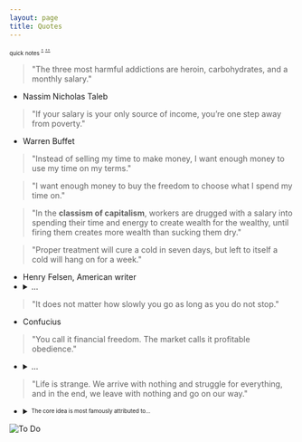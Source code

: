 ```yaml
---
layout: page
title: Quotes
---
```


<sup><sub>
  quick notes
  <sup><sup><a href="{{site.baseurl}}{% link pages/dots-mapping.md %}#quick-notes">+</a></sup></sup>
  <sup><sup><a href="{{site.baseurl}}{% link pages/quick-notes.md %}">++</a></sup></sup>
</sub></sup>

> "The three most harmful addictions are heroin, carbohydrates, and a monthly salary."
  - Nassim Nicholas Taleb

> "If your salary is your only source of income, you’re one step away from poverty."
  - Warren Buffet

> "Instead of selling my time to make money, I want enough money to use my time on my terms."

> "I want enough money to buy the freedom to choose what I spend my time on."

> "In the __classism of capitalism__, workers are drugged with a salary into spending their time and energy to create wealth for the wealthy, until firing them creates more wealth than sucking them dry."

> "Proper treatment will cure a cold in seven days, but left to itself a cold will hang on for a week."
  - Henry Felsen, American writer
  - <details><summary>...</summary>
      "Quote about the inevitable and the illusion of control."
      <a href="#2025a08m19d-20250819093820">§</a> <a id="2025a08m19d-20250819093820"></a>
      <sup><a href="{{site.baseurl}}{% link pages/quotes.md %}#2025a08m19d-20250819093859">+</a></sup>
      <br>
      <br>
      <i>"Um resfriado adequadamente tratado dura sete dias, mas deixado a si mesmo, cura-se em uma semana."</i>
      <br>
      Citação sobre o inevitável e a ilusão de controle.
    </details>

> "It does not matter how slowly you go as long as you do not stop."
  - Confucius

> "You call it financial freedom. The market calls it profitable obedience."
  - <details><summary>...</summary>
      <ul>
        <li>"If everyone thinks the same way, then no one is really thinking."</li>
        <li>
          "The most dangerous illusion is thinking that you are in control."
          <a href="#2025a08m19d-20250819093859">§</a> <a id="2025a08m19d-20250819093859"></a>
          <sup><a href="{{site.baseurl}}{% link pages/quotes.md %}#2025a08m19d-20250819093820">+</a></sup>
        </li>
        <li>"The key is not to be the smartest in the room but to be the most disciplined."</li>
      </ul>
      <details><summary>...</summary>
        <ul>
          <li>"Você chama de liberdade financeira. O mercado chama de obediência lucrativa."</li>
          <ul>
            <li>“Se todos pensam igual, então ninguém está pensando.”</li>
            <li>“A ilusão mais perigosa é acreditar que se está no controle.”</li>
            <li>“O segredo não é ser o mais esperto da sala, mas o mais disciplinado.”</li>
          </ul>
        </ul>
      </details>
    </details>

> "Life is strange. We arrive with nothing and struggle for everything, and in the end, we leave with nothing and go on our way."
  - <details><summary><sup><sub>The core idea is most famously attributed to...</sub></sup></summary>
      <ol>
        <li>
          <strong>Buddhist Teachings:</strong> The concept of impermanence (anicca) and the detachment from material possessions is central to Buddhism. Many Buddhist teachings emphasize that we arrive with nothing and leave with nothing, and that attachment to worldly things leads to suffering. A common paraphrase often attributed to Buddha is: "We are born with nothing, we die with nothing, and in between, we fight for everything."
        </li>
        <li>
          <strong>The Book of Ecclesiastes (Bible):</strong> This book, known for its philosophical reflections on the meaning of life, contains a very similar verse:
          <br><i><strong>Ecclesiastes 5:15 (NIV):</strong> "Naked a person comes from his mother’s womb, and as he comes, so he departs. He takes nothing from his toil that he can carry in his hand."</i>
        </li>
      </ol>
      <details><summary>pt-BR</summary>
        <ul>
          <li>A vida é estranha. Chegamos sem nada e lutamos por tudo, e no final, deixamos tudo e partimos sem nada.</li>
        </ul>
      </details>
    </details>


![To Do](https://github.com/user-attachments/assets/efef6d4d-4190-4c81-b148-33ce9b73c44c)

